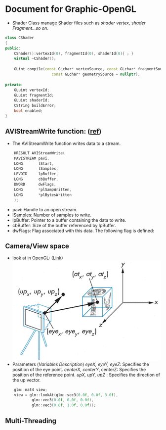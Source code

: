 # Document for Graphic-OpenGL

* Shader Class manage Shader files such as *shader vertex, shader Fragment...so on*.

```cpp
class CShader
{
public:
	CShader():vertexId(0), fragmentId(0), shaderId(0){ ; }
	virtual ~CShader();

	GLint compile(const GLchar* vertexSource, const GLchar* fragmentSource,
					 const GLchar* geometrySource = nullptr);

private:
	GLuint vertexId;
	GLuint fragmentId;
	GLuint shaderId;
	CString buildError;
	bool enabled;
}
```
##  AVIStreamWrite function: ([ref](https://docs.microsoft.com/en-us/windows/desktop/api/vfw/nf-vfw-avistreamwrite))
*  The AVIStreamWrite function writes data to a stream.
```cpp
	HRESULT AVIStreamWrite(
	PAVISTREAM pavi,
	LONG       lStart,
	LONG       lSamples,
	LPVOID     lpBuffer,
	LONG       cbBuffer,
	DWORD      dwFlags,
	LONG       *plSampWritten,
	LONG       *plBytesWritten
	);
```

* pavi: Handle to an open stream.
* lSamples: Number of samples to write.
* lpBuffer: Pointer to a buffer containing the data to write.
* cbBuffer: Size of the buffer referenced by lpBuffer.
* dwFlags: Flag associated with this data. The following flag is defined:

## Camera/View space
* look at in OpenGL: ([Link](https://learnopengl.com/Getting-started/Camera))
    ![Look at parameter](res/Doc2.png)
* Parameters (*Variables	Description*)
     *eyeX, eyeY, eyeZ*: Specifies the position of the eye point.
     *centerX, centerY*, centerZ: Specifies the position of the reference point.
     *upX, upY, upZ* : Specifies the direction of the up vector.

```cpp
    glm::mat4 view;
    view = glm::lookAt(glm::vec3(0.0f, 0.0f, 3.0f), 
            glm::vec3(0.0f, 0.0f, 0.0f), 
            glm::vec3(0.0f, 1.0f, 0.0f));
```
## Multi-Threading
